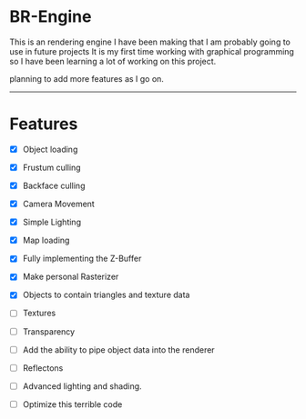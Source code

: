 # BR-Engine
This is an rendering engine I have been making that I am probably going to use in future projects
It is my first time working with graphical programming so I have been learning a lot of working on this project.


planning to add more features as I go on.

----

# Features

- [x] Object loading
- [x] Frustum culling
- [x] Backface culling
- [x] Camera Movement
- [x] Simple Lighting
- [x] Map loading
- [x] Fully implementing the Z-Buffer
- [x] Make personal Rasterizer
- [x] Objects to contain triangles and texture data
- [ ] Textures
- [ ] Transparency
- [ ] Add the ability to pipe object data into the renderer
- [ ] Reflectons
- [ ] Advanced lighting and shading.
- [ ] Optimize this terrible code



